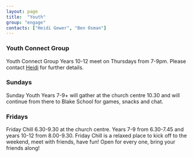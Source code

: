 ```yaml
---
layout: page
title:  "Youth"
group: "engage"
contacts: ["Heidi Gower", "Ben Osman"]
---
```


### Youth Connect Group

Youth Connect Group Years 10-12 meet on Thursdays from 7-9pm.  Please contact 
[Heidi](mailto:heidi@coggesparish.com) for further details.

### Sundays

Sunday Youth Years 7-9+ will gather at the church centre 10.30 and will continue from there to Blake School for games, snacks and chat.

### Fridays

Friday Chill 6.30-9.30 at the church centre. Years 7-9 from 6.30-7.45 and years 10-12 from 8.00-9.30. Friday Chill is a relaxed place to kick off to the weekend, meet with friends, have fun! Open for every one, bring your friends along!
